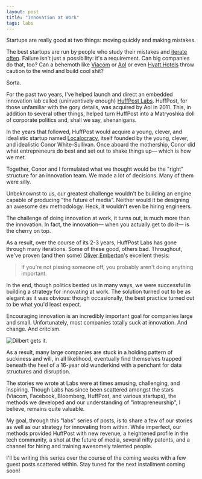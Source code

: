 ```yaml
---
layout: post
title: "Innovation at Work"
tags: labs
---
```


Startups are really good at two things: moving quickly and making mistakes.

The best startups are run by people who study their mistakes and [iterate often](https://www.leanstartupmachine.com/). Failure isn't just a possibility: it's a requirement. Can big companies do that, too? Can a behemoth like [Viacom](http://viacom.com) or [Aol](http://aol.com) or even [Hyatt Hotels](http://ariegoldshlager.wordpress.com/2013/07/22/hyatt-transforms-nine-hotels-into-inovation-labs/) throw caution to the wind and build cool shit?

Sorta.

For the past two years, I've helped launch and direct an embedded innovation lab called (uninventively enough) [HuffPost Labs](https://github.com/huffpostlabs). HuffPost, for those unfamiliar with the gory details, was acquired by Aol in 2011. This, in addition to several other things, helped turn HuffPost into a Matryoshka doll of corporate politics and, shall we say, shenanigans.

In the years that followed, HuffPost would acquire a young, clever, and idealistic startup named [Localocracy](http://localocracy.com), itself founded by the young, clever, and idealistic Conor White-Sullivan. Once aboard the mothership, Conor did what entrepreneurs do best and set out to shake things up&mdash; which is how we met.

Together, Conor and I formulated what we thought would be the "right" structure for an innovation team. We made a lot of decisions. Many of them were silly.

Unbeknownst to us, our greatest challenge wouldn't be building an engine capable of producing "the future of media". Neither would it be designing an awesome dev methodology. Heck, it wouldn't even be hiring engineers.

The challenge of doing innovation at work, it turns out, is much more than the innovation. In fact, the innovation&mdash; when you actually get to do it&mdash; is the cherry on top.

As a result, over the course of its 2-3 years, HuffPost Labs has gone through many iterations. Some of these good, others bad. Throughout, we've proven (and then some) [Oliver Emberton](http://oliveremberton.com/2014/if-youre-not-pissing-someone-off-you-probably-arent-doing-anything-important/)'s excellent thesis:

> If you're not pissing someone off, you probably aren't doing anything important.

In the end, though politics bested us in many ways, we were successful in building a strategy for innovating at work. The solution turned out to be as elegant as it was obvious: though occasionally, the best practice turned out to be what you'd least expect.

Encouraging innovation is an incredibly important goal for companies large and small. Unfortunately, most companies totally suck at innovation. And change. And critcism.

![Dilbert gets it.](http://i.imgur.com/A6ZB7me.jpg)

As a result, many large companies are stuck in a holding pattern of suckiness and will, in all likelihood, eventually find themselves trapped beneath the heel of a 16-year old wunderkind with a penchant for data structures and disruption.

The stories we wrote at Labs were at times amusing, challenging, and inspiring. Though Labs has since been scattered amongst the stars (Viacom, Facebook, Bloomberg, HuffPost, and various startups), the methods we developed and our understanding of "intrapreneurship", I believe, remains quite valuable.

My goal, through this "labs" series of posts, is to share a few of our stories as well as our strategy for innovating from within. While imperfect, our methods provided HuffPost with new revenue, a heightened profile in the tech community, a shot at the future of media, several nifty patents, and a channel for hiring and training awesomely talented people.

I'll be writing this series over the course of the coming weeks with a few guest posts scattered within. Stay tuned for the next installment coming soon!
